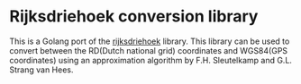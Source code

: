 # Rijksdriehoek conversion library

This is a Golang port of the [rijksdriehoek](https://github.com/djvanderlaan/rijksdriehoek) library. This library can be used to convert between the RD(Dutch national grid) coordinates and WGS84(GPS coordinates) using an approximation algorithm by F.H. Sleutelkamp and G.L. Strang van Hees.